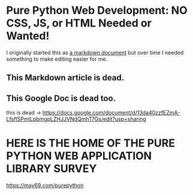 # Pure Python Web Development: **NO** CSS, JS, or HTML Needed or Wanted!

I originally started this as [a markdown document](ARTICLE.md) but over time I needed something to make editing easier for me.

## This Markdown article is dead.


## This Google Doc is dead too.
this is dead -> https://docs.google.com/document/d/13da40zzfEZmA-LfsfISPmILpbmgpLZHJJVNdQmhT7Gs/edit?usp=sharing


# HERE IS THE HOME OF THE PURE PYTHON WEB APPLICATION LIBRARY SURVEY

https://may69.com/purepython

